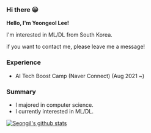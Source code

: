 ### Hi there  😀

**Hello, I'm Yeongeol Lee!**

I'm interested in ML/DL  from South Korea.

if you want to contact me, please leave me a message!

### Experience

- AI Tech Boost Camp (Naver Connect) (Aug 2021 ~)

### Summary

- I majored in computer science.
- I currently interested in ML/DL.

[![Seongil's github stats](https://github-readme-stats.vercel.app/api?username=LeeYeonGeol)](https://github.com/anuraghazra/github-readme-stats)





